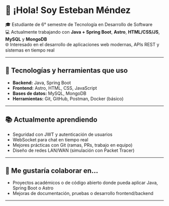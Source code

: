 # 👋 ¡Hola! Soy Esteban Méndez

🎓 Estudiante de 6° semestre de Tecnología en Desarrollo de Software  
💻 Actualmente trabajando con **Java + Spring Boot**, **Astro**, **HTML/CSS/JS**, **MySQL** y **MongoDB**  
🌐 Interesado en el desarrollo de aplicaciones web modernas, APIs REST y sistemas en tiempo real

---

## 🚀 Tecnologías y herramientas que uso
- **Backend:** Java, Spring Boot
- **Frontend:** Astro, HTML, CSS, JavaScript
- **Bases de datos:** MySQL, MongoDB
- **Herramientas:** Git, GitHub, Postman, Docker (básico)

---

## 📚 Actualmente aprendiendo
- Seguridad con JWT y autenticación de usuarios
- WebSocket para chat en tiempo real
- Mejores prácticas con Git (ramas, PRs, trabajo en equipo)
- Diseño de redes LAN/WAN (simulación con Packet Tracer)

---

## 🤝 Me gustaría colaborar en...
- Proyectos académicos o de código abierto donde pueda aplicar Java, Spring Boot o Astro
- Mejoras de documentación, pruebas o desarrollo frontend/backend

---


